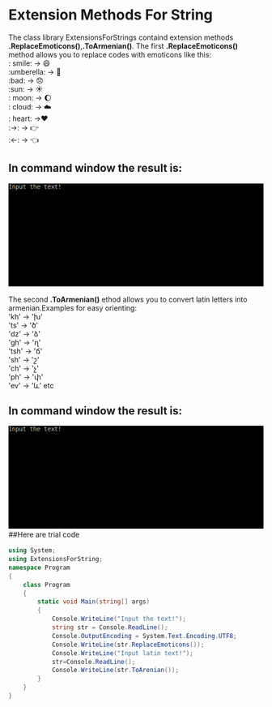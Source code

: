 # Extension Methods For String
The class library ExtensionsForStrings containd extension methods **.ReplaceEmoticons()**,**.ToArmenian()**.
The first **.ReplaceEmoticons()** method allows you to replace codes with emoticons like this: </br>
: smile: -> :smile: </br>
:umberella: -> :closed_umbrella: </br>
:bad: -> :disappointed: </br>
:sun: -> :sunny: </br>
: moon: -> :moon: </br>
: cloud: -> :cloud:</br>
: heart: ->:heart:</br>
:->: -> :point_right:</br>
:<-: -> :point_left: </br>

## In command window the result is:
![result](https://github.com/marysahakyan/ExtensionsForString/blob/master/mygif.gif)

The second **.ToArmenian()** ethod allows you to convert latin letters into armenian.Examples for easy orienting:</br>
'kh' -> 'խ' </br>
'ts' -> 'ծ' </br>
'dz' -> 'ձ' </br>
'gh' -> 'ղ' </br>
'tsh' -> 'ճ' </br>
'sh' -> 'շ' </br>
'ch' -> 'չ' </br>
'ph' -> 'փ' </br>
'ev' -> 'և' etc</br> 
## In command window the result is:
![result](https://github.com/marysahakyan/ExtensionsForString/blob/master/mygif.gif)
##Here are trial code
```cs
using System;
using ExtensionsForString;
namespace Program
{
    class Program
    {
        static void Main(string[] args)
        {      
            Console.WriteLine("Input the text!");
            string str = Console.ReadLine();
            Console.OutputEncoding = System.Text.Encoding.UTF8;
            Console.WriteLine(str.ReplaceEmoticons());
            Console.WriteLine("Input latin text!");
            str=Console.ReadLine();
            Console.WriteLine(str.ToArenian());
        }
    }
}
```

